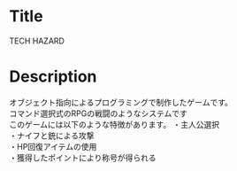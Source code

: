 # Title
TECH HAZARD
# Description
オブジェクト指向によるプログラミングで制作したゲームです。<br>
コマンド選択式のRPGの戦闘のようなシステムです<br>
このゲームには以下のような特徴があります。
・主人公選択<br>
・ナイフと銃による攻撃<br>
・HP回復アイテムの使用<br>
・獲得したポイントにより称号が得られる<br>

